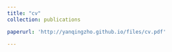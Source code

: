 ```yaml
---
title: "cv"
collection: publications

paperurl: 'http://yanqingzho.github.io/files/cv.pdf'

---
```


